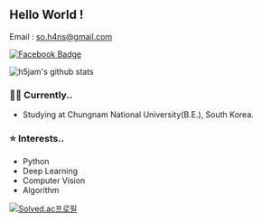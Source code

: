 ## Hello World !


Email : so.h4ns@gmail.com 

[![Facebook Badge](https://img.shields.io/badge/-Facebook-1877f2?style=flat-square&logo=facebook&logoColor=white&link=https://www.facebook.com/seung5han)](https://www.facebook.com/seung5han)



![h5jam's github stats](https://github-readme-stats.vercel.app/api?username=h5jam&theme=vue&show_icons=true)





### 👨‍💻 Currently..

- Studying at Chungnam National University(B.E.), South Korea.



### ⭐️ Interests..

- Python
- Deep Learning
- Computer Vision
- Algorithm

[![Solved.ac프로필](http://mazassumnida.wtf/api/mini/generate_badge?boj=blessmealways00)](https://solved.ac/blessmealways00)

